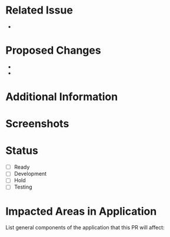 # Related Issue
-

# Proposed Changes
- 
- 

# Additional Information

# Screenshots

# Status
- [ ] Ready
- [ ] Development
- [ ] Hold
- [ ] Testing

# Impacted Areas in Application
List general components of the application that this PR will affect:


